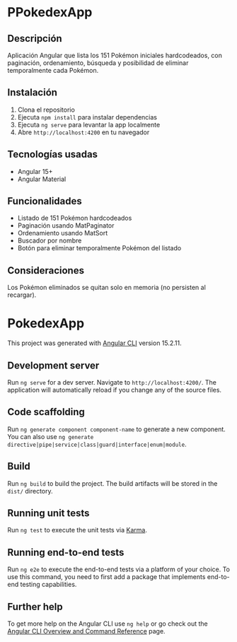 
# PPokedexApp

## Descripción

Aplicación Angular que lista los 151 Pokémon iniciales hardcodeados, con paginación, ordenamiento, búsqueda y posibilidad de eliminar temporalmente cada Pokémon.

## Instalación

1. Clona el repositorio
2. Ejecuta `npm install` para instalar dependencias
3. Ejecuta `ng serve` para levantar la app localmente
4. Abre `http://localhost:4200` en tu navegador

## Tecnologías usadas

- Angular 15+
- Angular Material

## Funcionalidades

- Listado de 151 Pokémon hardcodeados
- Paginación usando MatPaginator
- Ordenamiento usando MatSort
- Buscador por nombre
- Botón para eliminar temporalmente Pokémon del listado

## Consideraciones

Los Pokémon eliminados se quitan solo en memoria (no persisten al recargar).

# PokedexApp

This project was generated with [Angular CLI](https://github.com/angular/angular-cli) version 15.2.11.

## Development server

Run `ng serve` for a dev server. Navigate to `http://localhost:4200/`. The application will automatically reload if you change any of the source files.

## Code scaffolding

Run `ng generate component component-name` to generate a new component. You can also use `ng generate directive|pipe|service|class|guard|interface|enum|module`.

## Build

Run `ng build` to build the project. The build artifacts will be stored in the `dist/` directory.

## Running unit tests

Run `ng test` to execute the unit tests via [Karma](https://karma-runner.github.io).

## Running end-to-end tests

Run `ng e2e` to execute the end-to-end tests via a platform of your choice. To use this command, you need to first add a package that implements end-to-end testing capabilities.

## Further help

To get more help on the Angular CLI use `ng help` or go check out the [Angular CLI Overview and Command Reference](https://angular.io/cli) page.
